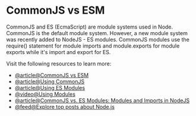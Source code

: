 # CommonJS vs ESM

CommonJS and ES (EcmaScript) are module systems used in Node. CommonJS is the default module system. However, a new module system was recently added to NodeJS - ES modules. CommonJS modules use the require() statement for module imports and module.exports for module exports while it's import and export for ES.

Visit the following resources to learn more:

- [@article@CommonJS vs ESM](https://blog.logrocket.com/commonjs-vs-es-modules-node-js/)
- [@article@Using CommonJS](https://www.javascripttutorial.net/nodejs-tutorial/nodejs-modules/)
- [@article@Using ES Modules](https://blog.logrocket.com/es-modules-in-node-today/)
- [@video@Using Modules](https://www.youtube.com/watch?v=pP4kjXykbio)
- [@article@CommonJS vs. ES Modules: Modules and Imports in NodeJS](https://reflectoring.io/nodejs-modules-imports/)
- [@feed@Explore top posts about Node.js](https://app.daily.dev/tags/nodejs?ref=roadmapsh)
